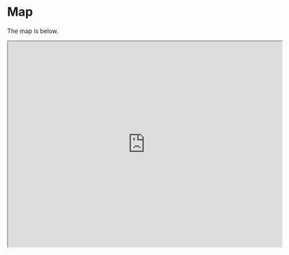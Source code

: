 # Map
The map is below.

<iframe src="https://www.google.com/maps/d/u/0/embed?mid=10B1ZjHocMTqab6hT3eY5HZ4H-pv9np5y" width="640" height="480"></iframe>
